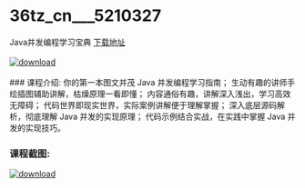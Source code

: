 # 36tz_cn___5210327
Java并发编程学习宝典
[下载地址](http://www.36tz.cn/article/5210327 "下载地址")
<br/></br>[![download](http://36tz.cn/muke_img/2020_02_1-65-300x224.png "下载地址")](http://www.36tz.cn/article/5210327 "下载地址")
<br/></br>### 课程介绍:
你的第一本图文并茂 Java 并发编程学习指南；
生动有趣的讲师手绘插图辅助讲解，枯燥原理一看即懂；
内容通俗有趣，讲解深入浅出，学习高效无障碍；
代码世界即现实世界，实际案例讲解便于理解掌握；
深入底层源码解析，彻底理解 Java 并发的实现原理；
代码示例结合实战，在实践中掌握 Java 并发的实现技巧。

### 课程截图:
[![download](http://36tz.cn/muke_img/2020_02_11-62.png "下载地址")](http://www.36tz.cn/article/5210327 "下载地址")
